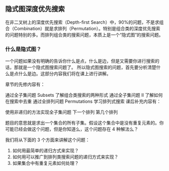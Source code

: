 ##  隐式图深度优先搜索
在非二叉树上的深度优先搜索（Depth-first Search）中，90%的问题，不是求组合（Combination）就是求排列（Permutation）。特别是组合类的深度优先搜索的问题特别的多。而排列组合类的搜索问题，本质上是一个“隐式图”的搜索问题。

### 什么是隐式图？

一个问题如果没有明确的告诉你什么是点，什么是边，但是又需要你进行搜索的话，那就是一个隐式图搜索问题了。
所以隐式图搜索的问题，首先要分析清楚什么是点什么是边。这部分内容我们将在课上进行讲解。

章节的先修内容有：

通过全子集问题 Subsets 了解组合类搜索的两种形式
通过全子集问题 II 了解如何在搜索中去重
通过全排列问题 Permutations 学习排列式搜索
课后补充内容有：

使用非递归的方法实现全子集问题
下一个排列
第几个排列

题目的意思就是求出一个集合的所有子集。假设这个集合中是没有重复元素的。你可能已经会做这个问题，但是你知道么，这个问题存在 4 种解法么？

我们将从下面的 3 个方面来讲解这个问题：

1. 如何用最简单的递归方式来实现？
2. 如何用可以推广到排列类搜索问题的递归方式来实现？
3. 如果集合中有重复元素如何处理？

